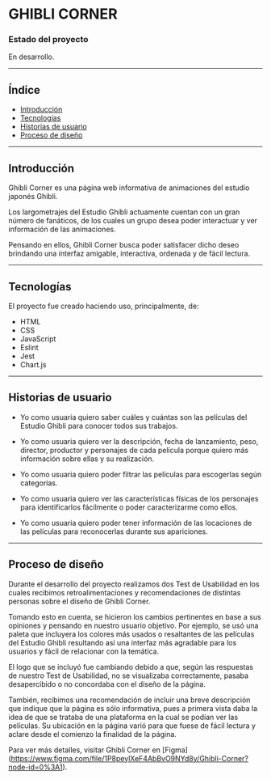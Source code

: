 # GHIBLI CORNER

### Estado del proyecto
En desarrollo.
***

## Índice
* [Introducción](#Introducción)
* [Tecnologías](#Tecnologías)
* [Historias de usuario](#Historiasdeusuario)
* [Proceso de diseño](#Procesodediseño)

***

## Introducción
Ghibli Corner es una página web informativa de animaciones del estudio japonés Ghibli. 

Los largometrajes del Estudio Ghibli actuamente cuentan con un gran número de fanáticos, de los cuales un grupo desea poder interactuar y ver información de las animaciones.

Pensando en ellos, Ghibli Corner busca poder satisfacer dicho deseo brindando una interfaz amigable, interactiva, ordenada y de fácil lectura.

***

## Tecnologías
El proyecto fue creado haciendo uso, principalmente, de:
* HTML
* CSS
* JavaScript
* Eslint
* Jest
* Chart.js

***

## Historias de usuario
* Yo como usuaria quiero saber cuáles y cuántas son las películas del Estudio Ghibli para conocer todos sus trabajos.

* Yo como usuaria quiero ver la descripción, fecha de lanzamiento, peso, director, productor y personajes de cada película porque quiero más información sobre ellas y su realización.

* Yo como usuaria quiero poder filtrar las películas para escogerlas según categorías.

* Yo como usuaria quiero ver las características físicas de los personajes para identificarlos fácilmente o poder caracterizarme como ellos.

* Yo como usuaria quiero poder tener información de las locaciones de las películas para reconocerlas durante sus apariciones.

***

## Proceso de diseño
Durante el desarrollo del proyecto realizamos dos Test de Usabilidad en los  cuales recibimos retroalimentaciones y recomendaciones de distintas personas sobre el diseño de Ghibli Corner.

Tomando esto en cuenta, se hicieron los cambios pertinentes en base a sus opiniones y pensando en nuestro usuario objetivo. Por ejemplo, se usó una paleta que incluyera los colores más usados o resaltantes de las películas del Estudio Ghibli resultando así una interfaz más agradable para los usuarios y fácil de relacionar con la temática.

El logo que se incluyó fue cambiando debido a que, según las respuestas de nuestro Test de Usabilidad, no se visualizaba correctamente, pasaba desapercibido o no concordaba con el  diseño de la página. 

También, recibimos una recomendación de incluir una breve descripción que indique que la página es sólo informativa, pues a primera vista daba la idea de que se trataba de una plataforma en la cual se podían ver las películas. Su ubicación en la página varió para que fuese de fácil lectura y aclare desde el comienzo la finalidad de la página.  

Para ver más detalles, visitar Ghibli Corner en [Figma] (https://www.figma.com/file/1P8peylXeF4AbBvO9NYd8y/Ghibli-Corner?node-id=0%3A1).